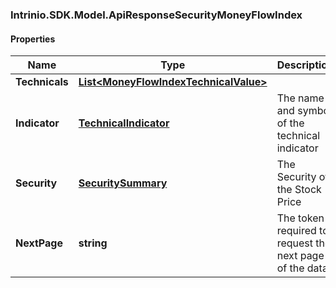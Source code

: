 ### Intrinio.SDK.Model.ApiResponseSecurityMoneyFlowIndex
#### Properties

Name | Type | Description | Notes
------------ | ------------- | ------------- | -------------
**Technicals** | [**List&lt;MoneyFlowIndexTechnicalValue&gt;**](MoneyFlowIndexTechnicalValue.md) |  | [optional] 
**Indicator** | [**TechnicalIndicator**](TechnicalIndicator.md) | The name and symbol of the technical indicator | [optional] 
**Security** | [**SecuritySummary**](SecuritySummary.md) | The Security of the Stock Price | [optional] 
**NextPage** | **string** | The token required to request the next page of the data | [optional] 

